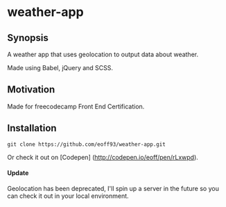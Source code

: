 # weather-app

## Synopsis

A weather app that uses geolocation to output data about weather.

Made using Babel, jQuery and SCSS.

## Motivation

Made for freecodecamp Front End Certification.

## Installation

`git clone https://github.com/eoff93/weather-app.git`

Or check it out on [Codepen] (http://codepen.io/eoff/pen/rLxwpd).

#### Update
Geolocation has been deprecated, I'll spin up a server in the future so you can check it out in your local environment.
